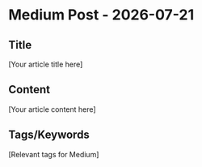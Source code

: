 # Medium Post - 2026-07-21

## Title
[Your article title here]

## Content
[Your article content here]

## Tags/Keywords
[Relevant tags for Medium]
